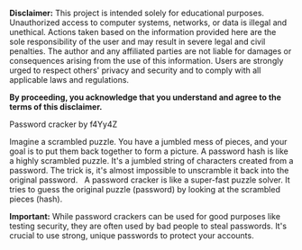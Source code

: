 **Disclaimer:**
This project is intended solely for educational purposes. Unauthorized access to computer systems, networks, or data is illegal and unethical. Actions taken based on the information provided here are the sole responsibility of the user and may result in severe legal and civil penalties. The author and any affiliated parties are not liable for damages or consequences arising from the use of this information. Users are strongly urged to respect others' privacy and security and to comply with all applicable laws and regulations.

**By proceeding, you acknowledge that you understand and agree to the terms of this disclaimer.**

Password cracker by f4Yy4Z

Imagine a scrambled puzzle. You have a jumbled mess of pieces, and your goal is to put them back together to form a picture.
A password hash is like a highly scrambled puzzle. It's a jumbled string of characters created from a password. The trick is, it's almost impossible to unscramble it back into the original password.   
A password cracker is like a super-fast puzzle solver. It tries to guess the original puzzle (password) by looking at the scrambled pieces (hash). 


**Important:** While password crackers can be used for good purposes like testing security, they are often used by bad people to steal passwords. It's crucial to use strong, unique passwords to protect your accounts.

